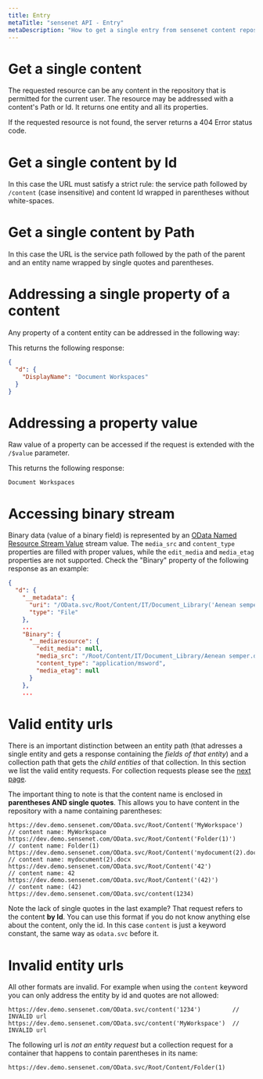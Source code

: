 ```yaml
---
title: Entry
metaTitle: "sensenet API - Entry"
metaDescription: "How to get a single entry from sensenet content repository"
---
```


# Get a single content

The requested resource can be any content in the repository that is permitted for the current user. The resource may be addressed with a content's Path or Id. It returns one entity and all its properties.

If the requested resource is not found, the server returns a 404 Error status code.

# Get a single content by Id

In this case the URL must satisfy a strict rule: the service path followed by `/content` (case insensitive) and content Id wrapped in parentheses without white-spaces.

<tab category="basic-concepts" article="entry" example="byId" />

# Get a single content by Path

In this case the URL is the service path followed by the path of the parent and an entity name wrapped by single quotes and parentheses.

<tab category="basic-concepts" article="entry" example="byPath" />

# Addressing a single property of a content

Any property of a content entity can be addressed in the following way:

<tab category="basic-concepts" article="entry" example="property" />

This returns the following response:

```json
{
  "d": {
    "DisplayName": "Document Workspaces"
  }
}
```

# Addressing a property value

Raw value of a property can be accessed if the request is extended with the `/$value` parameter.

<tab category="basic-concepts" article="entry" example="propertyValue" />

This returns the following response:

```Document Workspaces```

# Accessing binary stream

Binary data (value of a binary field) is represented by an [OData Named Resource Stream Value](https://www.odata.org/documentation/odata-version-3-0/json-verbose-format/) stream value. The `media_src` and `content_type` properties are filled with proper values, while the `edit_media` and `media_etag` properties are not supported. Check the "Binary" property of the following response as an example:

```json
{
  "d": {
    "__metadata": {
      "uri": "/OData.svc/Root/Content/IT/Document_Library('Aenean semper.doc')",
      "type": "File"
    },
    ...
    "Binary": {
      "__mediaresource": {
        "edit_media": null,
        "media_src": "/Root/Content/IT/Document_Library/Aenean semper.doc",
        "content_type": "application/msword",
        "media_etag": null
      }
    },
    ...
```

# Valid entity urls
There is an important distinction between an entity path (that adresses a single entity and gets a response containing the _fields of that entity_) and a collection path that gets the _child entities_ of that collection. In this section we list the valid entity requests. For collection requests please see the [next page](/api-docs/basic-concepts/02-collection).


The important thing to note is that the content name is enclosed in **parentheses AND single quotes**. This allows you to have content in the repository with a name containing parentheses:

```
https://dev.demo.sensenet.com/OData.svc/Root/Content('MyWorkspace')         // content name: MyWorkspace
https://dev.demo.sensenet.com/OData.svc/Root/Content('Folder(1)')           // content name: Folder(1)
https://dev.demo.sensenet.com/OData.svc/Root/Content('mydocument(2).docx')  // content name: mydocument(2).docx
https://dev.demo.sensenet.com/OData.svc/Root/Content('42')                  // content name: 42
https://dev.demo.sensenet.com/OData.svc/Root/Content('(42)')                // content name: (42)
https://dev.demo.sensenet.com/OData.svc/content(1234)
```

Note the lack of single quotes in the last example? That request refers to the content **by Id**. You can use this format if you do not know anything else about the content, only the id. In this case ``content`` is just a keyword constant, the same way as ``odata.svc`` before it.

# Invalid entity urls
All other formats are invalid. For example when using the ``content`` keyword you can only address the entity by id and quotes are not allowed:

```
https://dev.demo.sensenet.com/OData.svc/content('1234')         // INVALID url
https://dev.demo.sensenet.com/OData.svc/content('MyWorkspace')  // INVALID url
```

The following url is _not an entity request_ but a collection request for a container that happens to contain parentheses in its name:

```
https://dev.demo.sensenet.com/OData.svc/Root/Content/Folder(1)
```